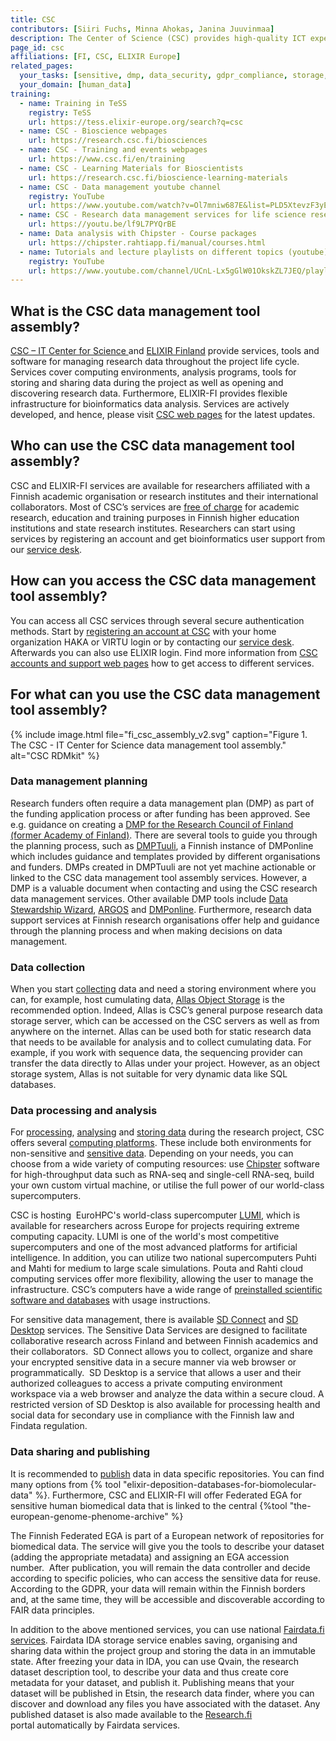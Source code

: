 ```yaml
---
title: CSC
contributors: [Siiri Fuchs, Minna Ahokas, Janina Juuvinmaa]
description: The Center of Science (CSC) provides high-quality ICT expert services for researchers in Finland and their collaborators.
page_id: csc
affiliations: [FI, CSC, ELIXIR Europe]
related_pages: 
  your_tasks: [sensitive, dmp, data_security, gdpr_compliance, storage, data_publication, data_transfer, data_analysis]
  your_domain: [human_data]
training:
  - name: Training in TeSS
    registry: TeSS
    url: https://tess.elixir-europe.org/search?q=csc
  - name: CSC - Bioscience webpages
    url: https://research.csc.fi/biosciences
  - name: CSC - Training and events webpages
    url: https://www.csc.fi/en/training
  - name: CSC - Learning Materials for Bioscientists
    url: https://research.csc.fi/bioscience-learning-materials
  - name: CSC - Data management youtube channel
    registry: YouTube
    url: https://www.youtube.com/watch?v=Ol7mniw687E&list=PLD5XtevzF3yEZw-8LadtaGVV8Um6CbMja
  - name: CSC - Research data management services for life science research (youtube video)
    url: https://youtu.be/lf9L7PYQrBE
  - name: Data analysis with Chipster - Course packages
    url: https://chipster.rahtiapp.fi/manual/courses.html
  - name: Tutorials and lecture playlists on different topics (youtube)
    registry: YouTube
    url: https://www.youtube.com/channel/UCnL-Lx5gGlW01OkskZL7JEQ/playlists
---
```


## What is the CSC data management tool assembly?
[CSC – IT Center for Science ](https://research.csc.fi/home) and [ELIXIR Finland](https://www.elixir-finland.org/en/frontpage/) provide services, tools and software for managing research data throughout the project life cycle. Services cover computing environments, analysis programs, tools for storing and sharing data during the project as well as opening and discovering research data. Furthermore, ELIXIR-FI provides flexible infrastructure for bioinformatics data analysis. Services are actively developed, and hence, please visit [CSC web pages](https://research.csc.fi/home) for the latest updates.


## Who can use the CSC data management tool assembly?
CSC and ELIXIR-FI services are available for researchers affiliated with a Finnish academic organisation or research institutes and their international collaborators. Most of CSC’s services are [free of charge](https://research.csc.fi/free-of-charge-use-cases) for academic research, education and training purposes in Finnish higher education institutions and state research institutes. Researchers can start using services by registering an account and get bioinformatics user support from our [service desk](mailto:servicedesk@csc.fi).


## How can you access the CSC data management tool assembly?
You can access all CSC services through several secure authentication methods. Start by [registering an account at CSC](https://docs.csc.fi/accounts/how-to-create-new-user-account/) with your home organization HAKA or VIRTU login or by contacting our [service desk](mailto:servicedesk@csc.fi). Afterwards you can also use ELIXIR login. Find more information from [CSC accounts and support web pages](https://research.csc.fi//accounts-and-projects) how to get access to different services.


## For what can you use the CSC data management tool assembly?

{% include image.html file="fi_csc_assembly_v2.svg" caption="Figure 1. The CSC - IT Center for Science data management tool assembly." alt="CSC RDMkit" %}

### Data management planning
Research funders often require a data management plan (DMP) as part of the funding application process or after funding has been approved. See e.g. guidance on creating a [DMP for the Research Council of Finland (former Academy of Finland)](https://www.aka.fi/en/research-funding/apply-for-funding/how-to-apply-for-funding/az-index-of-application-guidelines2/data-management-plan/data-management-plan/). There are several tools to guide you through the planning process, such as [DMPTuuli](https://dmptuuli.fi/), a Finnish instance of DMPonline which includes guidance and templates provided by different organisations and funders. DMPs created in DMPTuuli are not yet machine actionable or linked to the CSC data management tool assembly services. However, a DMP is a valuable document when contacting and using the CSC research data management services. Other available DMP tools include [Data Stewardship Wizard](https://researchers.ds-wizard.org/wizard/), [ARGOS](https://argos.openaire.eu/splash/) and [DMPonline](https://dmponline.dcc.ac.uk/). Furthermore, research data support services at Finnish research organisations offer help and guidance through the planning process and when making decisions on data management.


### Data collection
When you start [collecting](collecting) data and need a storing environment where you can, for example, host cumulating data, [Allas Object Storage](https://research.csc.fi/-/allas) is the recommended option. Indeed, Allas is CSC’s general purpose research data storage server, which can be accessed on the CSC servers as well as from anywhere on the internet. Allas can be used both for static research data that needs to be available for analysis and to collect cumulating data. For example, if you work with sequence data, the sequencing provider can transfer the data directly to Allas under your project. However, as an object storage system, Allas is not suitable for very dynamic data like SQL databases.


### Data processing and analysis 
For [processing](processing), [analysing](analysing) and [storing data](storage) during the research project, CSC offers several [computing platforms](https://research.csc.fi/computing). These include both environments for non-sensitive and [sensitive data](data_sensitivity). Depending on your needs, you can choose from a wide variety of computing resources: use [Chipster](https://chipster.csc.fi/) software for high-throughput data such as RNA-seq and single-cell RNA-seq, build your own custom virtual machine, or utilise the full power of our world-class supercomputers.

CSC is hosting  EuroHPC's world-class supercomputer [LUMI](https://www.lumi-supercomputer.eu/), which is available for researchers across Europe for projects requiring extreme computing capacity. LUMI is one of the world's most competitive supercomputers and one of the most advanced platforms for artificial intelligence. In addition, you can utilize two national supercomputers Puhti and Mahti for medium to large scale simulations. Pouta and Rahti cloud computing services offer more flexibility, allowing the user to manage the infrastructure. CSC’s computers have a wide range of [preinstalled scientific software and databases](https://research.csc.fi/bioscience-programs) with usage instructions.

For sensitive data management, there is available [SD Connect](https://research.csc.fi/-/sd-connect) and [SD Desktop](https://research.csc.fi/-/sd-desktop) services. The Sensitive Data Services are designed to facilitate collaborative research across Finland and between Finnish academics and their collaborators.  SD Connect allows you to collect, organize and share your encrypted sensitive data in a secure manner via web browser or programmatically.  SD Desktop is a service that allows a user and their authorized colleagues to access a private computing environment workspace via a web browser and analyze the data within a secure cloud. A restricted version of SD Desktop is also available for processing health and social data for secondary use in compliance with the Finnish law and Findata regulation.


### Data sharing and publishing
It is recommended to [publish](data_publication) data in data specific repositories. You can find many options from {% tool "elixir-deposition-databases-for-biomolecular-data" %}.  Furthermore, CSC and ELIXIR-FI will offer Federated EGA for sensitive human biomedical data that is linked to the central {%tool "the-european-genome-phenome-archive" %}

The Finnish Federated EGA is part of a European network of repositories for biomedical data. The service will give you the tools to describe your dataset (adding the appropriate metadata) and assigning an EGA accession number.  After publication, you will remain the data controller and decide according to specific policies, who can access the sensitive data for reuse. According to the GDPR, your data will remain within the Finnish borders and, at the same time, they will be accessible and discoverable according to FAIR data principles. 

In addition to the above mentioned services, you can use national [Fairdata.fi services](https://research.csc.fi/-/fairdata-services). Fairdata IDA storage service enables saving, organising and sharing data within the project group and storing the data in an immutable state. After freezing your data in IDA, you can use Qvain, the research dataset description tool, to describe your data and thus create core metadata for your dataset, and publish it. Publishing means that your dataset will be published in Etsin, the research data finder, where you can discover and download any files you have associated with the dataset. Any published dataset is also made available to the [Research.fi](https://research.fi/en/) portal automatically by Fairdata services.
